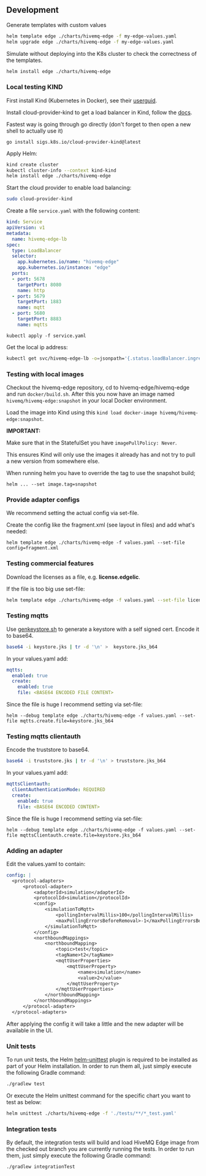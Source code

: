 ## Development

Generate templates with custom values

```bash
helm template edge ./charts/hivemq-edge -f my-edge-values.yaml
helm upgrade edge ./charts/hivemq-edge -f my-edge-values.yaml
```

Simulate without deploying into the K8s cluster to check the correctness of the templates.


```bash
helm install edge ./charts/hivemq-edge 
```

### Local testing KIND

First install Kind (Kubernetes in Docker), see their [userguid](https://kind.sigs.k8s.io/docs/user/quick-start#installation).

Install cloud-provider-kind to get a load balancer in Kind, follow the [docs](https://kind.sigs.k8s.io/docs/user/loadbalancer).

Fastest way is going through go directly (don't forget to then open a new shell to actually use it)

```
go install sigs.k8s.io/cloud-provider-kind@latest
```

Apply Helm:

```bash
kind create cluster
kubectl cluster-info --context kind-kind
helm install edge ./charts/hivemq-edge 
```

Start the cloud provider to enable load balancing:

```bash
sudo cloud-provider-kind
```

Create a file `service.yaml` with the following content:

```yaml
kind: Service
apiVersion: v1
metadata:
  name: hivemq-edge-lb
spec:
  type: LoadBalancer
  selector:
    app.kubernetes.io/name: "hivemq-edge"
    app.kubernetes.io/instance: "edge"
  ports:
  - port: 5678
    targetPort: 8080
    name: http
  - port: 5679
    targetPort: 1883
    name: mqtt
  - port: 5680
    targetPort: 8883
    name: mqtts
```

```
kubectl apply -f service.yaml
```

Get the local ip address:
```bash
kubectl get svc/hivemq-edge-lb -o=jsonpath='{.status.loadBalancer.ingress[0].ip}'
```

### Testing with local images

Checkout the hivemq-edge repository, cd to hivemq-edge/hivemq-edge and run `docker/build.sh`.
After this you now have an image named `hivemq/hivemq-edge:snapshot` in your local Docker environment.

Load the image into Kind using this `kind load docker-image hivemq/hivemq-edge:snapshot`.

**IMPORTANT:**

Make sure that in the StatefulSet you have `imagePullPolicy: Never`.

This ensures Kind will only use the images it already has and not try to pull a new version from somewhere else.

When running helm you have to override the tag to use the snapshot build;

```
helm ... --set image.tag=snapshot
```

### Provide adapter configs

We recommend setting the actual config via set-file.

Create the config like the fragment.xml (see layout in files) and add what's needed:

```
helm template edge ./charts/hivemq-edge -f values.yaml --set-file config=fragment.xml
```

### Testing commercial features

Download the licenses as a file, e.g. **license.edgelic**.

If the file is too big use set-file:
```bash
helm template edge ./charts/hivemq-edge -f values.yaml --set-file license.file=license.edgelic_b64
```

### Testing mqtts

Use [genkeystore.sh](test%2Fgenkeystore.sh) to generate a keystore with a self signed cert.
Encode it to base64.

```bash
base64 -i keystore.jks | tr -d '\n' >  keystore.jks_b64
```

In your values.yaml add:
```yaml
mqtts:
  enabled: true
  create:
    enabled: true
    file: <BASE64 ENCODED FILE CONTENT>
```

Since the file is huge I recommend setting via set-file:
```
helm --debug template edge ./charts/hivemq-edge -f values.yaml --set-file mqtts.create.file=keystore.jks_b64
```

### Testing mqtts clientauth

Encode the truststore to base64.

```bash
base64 -i truststore.jks | tr -d '\n' > truststore.jks_b64
```

In your values.yaml add:
```yaml
mqttsClientauth:
  clientAuthenticationMode: REQUIRED
  create:
    enabled: true
    file: <BASE64 ENCODED CONTENT>
```

Since the file is huge I recommend setting via set-file:
```
helm --debug template edge ./charts/hivemq-edge -f values.yaml --set-file mqttsClientauth.create.file=keystore.jks_b64
```

### Adding an adapter
Edit the values.yaml to contain:

```yaml
config: |
  <protocol-adapters>
      <protocol-adapter>
          <adapterId>simulation</adapterId>
          <protocolId>simulation</protocolId>
          <config>
              <simulationToMqtt>
                  <pollingIntervalMillis>100</pollingIntervalMillis>
                  <maxPollingErrorsBeforeRemoval>-1</maxPollingErrorsBeforeRemoval>
              </simulationToMqtt>
          </config>
          <northboundMappings>
              <northboundMapping>
                  <topic>test</topic>
                  <tagName>t2</tagName>
                  <mqttUserProperties>
                      <mqttUserProperty>
                          <name>simulation</name>
                          <value>2</value>
                      </mqttUserProperty>
                  </mqttUserProperties>
              </northboundMapping>
          </northboundMappings>
      </protocol-adapter>
  </protocol-adapters>
```

After applying the config it will take a little and the new adapter will be available in the UI.


### Unit tests

To run unit tests, the Helm [helm-unittest](https://github.com/helm-unittest/helm-unittest?tab=readme-ov-file#helm-unittest) plugin is required to be installed as part of your Helm installation.
In order to run them all, just simply execute the following Gradle command:

```bash
./gradlew test
```

Or execute the Helm unittest command for the specific chart you want to test as below:

```bash
helm unittest ./charts/hivemq-edge -f './tests/**/*_test.yaml'
```

### Integration tests

By default, the integration tests will build and load HiveMQ Edge image from the checked out branch you are currently running the tests.
In order to run them, just simply execute the following Gradle command:

```bash
./gradlew integrationTest
```
